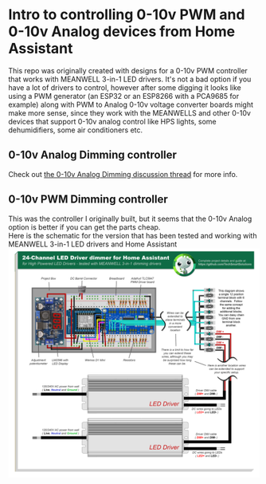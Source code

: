 # Intro to controlling 0-10v PWM and 0-10v Analog devices from Home Assistant
This repo was originally created with designs for a 0-10v PWM controller that works with MEANWELL 3-in-1 LED drivers.  It's not a bad option if you have a lot of drivers to control, however after some digging it looks like using a PWM generator (an ESP32 or an ESP8266 with a PCA9685 for example) along with PWM to Analog 0-10v voltage converter boards might make more sense, since they work with the MEANWELLS and other 0-10v devices that support 0-10v analog control like HPS lights, some dehumidifiers, some air conditioners etc.

## 0-10v Analog Dimming controller
Check out <a href="https://github.com/TechSmartSolutions/12-or-24-Channel-Home-Assistant-LED-Driver-dimmer-for-High-Powered-LED-Drivers/discussions/2">the 0-10v Analog Dimming discussion thread</a> for more info.  


## 0-10v PWM Dimming controller
This was the controller I originally built, but it seems that the 0-10v Analog option is better if you can get the parts cheap.  
Here is the schematic for the version that has been tested and working with MEANWELL 3-in-1 LED drivers and Home Assistant 
<img src="/images/24-Channel-TLC5947-based-LED-Driver-dimmer-for-Home-Assistant.png">
     
